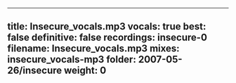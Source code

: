 
---
title: Insecure_vocals.mp3
vocals: true
best: false
definitive: false
recordings: insecure-0
filename: Insecure_vocals.mp3
mixes: insecure_vocals-mp3
folder: 2007-05-26/insecure
weight: 0
---
